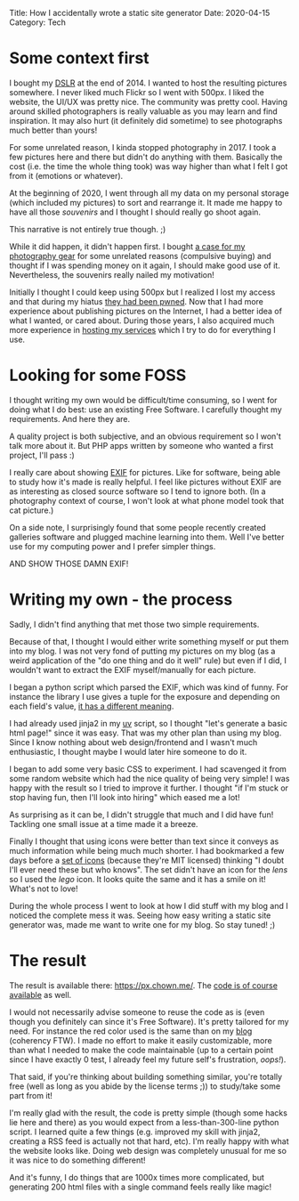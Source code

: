 Title: How I accidentally wrote a static site generator
Date: 2020-04-15
Category: Tech

# Some context first

I bought my
[DSLR](https://en.wikipedia.org/wiki/Digital_single-lens_reflex_camera) at the
end of 2014. I wanted to host the resulting pictures somewhere. I never liked
much Flickr so I went with 500px. I liked the website, the UI/UX was pretty
nice. The community was pretty cool. Having around skilled photographers is
really valuable as you may learn and find inspiration. It may also hurt (it
definitely did sometime) to see photographs much better than yours!

For some unrelated reason, I kinda stopped photography in 2017. I took a few
pictures here and there but didn't do anything with them. Basically the cost
(i.e. the time the whole thing took) was way higher than what I felt I got from
it (emotions or whatever).

At the beginning of 2020, I went through all my data on my personal storage
(which included my pictures) to sort and rearrange it. It made me happy to
have all those *souvenirs* and I thought I should really go shoot again.

This narrative is not entirely true though. ;)

While it did happen, it didn't happen first. I bought [a case for my
photography
gear](https://dumpster.chown.me/mastodon/media_attachments/files/000/050/759/original/18e91ddf4f0c6ce4.jpeg)
for some unrelated reasons (compulsive buying) and thought if I was spending
money on it again, I should make good use of it. Nevertheless, the souvenirs
really nailed my motivation!

Initially I thought I could keep using 500px but I realized I lost my access
and that during my hiatus [they had been
pwned](https://support.500px.com/hc/en-us/articles/360017752493-Security-Issue-February-2019-FAQ).
Now that I had more experience about publishing pictures on the Internet, I had
a better idea of what I wanted, or cared about. During those years, I also acquired
much more experience in [hosting my services](./infrastructure-2019.html) which
I try to do for everything I use.

# Looking for some FOSS

I thought writing my own would be difficult/time consuming, so I went for doing
what I do best: use an existing Free Software. I carefully thought my
requirements.  And here they are.

A quality project is both subjective, and an obvious requirement so I won't
talk more about it. But PHP apps written by someone who wanted a first project,
I'll pass :)

I really care about showing [EXIF](https://en.wikipedia.org/wiki/Exif) for
pictures. Like for software, being able to study how it's made is really
helpful. I feel like pictures without EXIF are as interesting as closed source
software so I tend to ignore both. (In a photography context of course, I won't
look at what phone model took that cat picture.)

On a side note, I surprisingly found that some people recently created
galleries software and plugged machine learning into them. Well I've better use
for my computing power and I prefer simpler things.

AND SHOW THOSE DAMN EXIF!

# Writing my own - the process

Sadly, I didn't find anything that met those two simple requirements.

Because of that, I thought I would either write something myself or put them
into my blog. I was not very fond of putting my pictures on my blog (as a weird
application of the "do one thing and do it well" rule) but even if I did, I
wouldn't want to extract the EXIF myself/manually for each picture.

I began a python script which parsed the EXIF, which was kind of funny. For
instance the library I use gives a tuple for the exposure and depending on each
field's value, [it has a different
meaning](https://github.com/danieljakots/pics2html/blob/c08e2b17476e28e8304bfaadc94f76d77d4c74df/pics2html.py#L62-L74).

I had already used jinja2 in my [uv](https://github.com/danieljakots/uv)
script, so I thought "let's generate a basic html page!" since it was easy.
That was my other plan than using my blog. Since I know nothing about web
design/frontend and I wasn't much enthusiastic, I thought maybe I would later
hire someone to do it.

I began to add some very basic CSS to experiment. I had scavenged it from some
random website which had the nice quality of being very simple! I was happy
with the result so I tried to improve it further. I thought "if I'm stuck or
stop having fun, then I'll look into hiring" which eased me a lot!

As surprising as it can be, I didn't struggle that much and I did have fun!
Tackling one small issue at a time made it a breeze.

Finally I thought that using icons were better than text since it conveys as
much information while being much much shorter. I had bookmarked a few days
before a [set of icons](https://github.com/tabler/tabler-icons) (because
they're MIT licensed) thinking "I doubt I'll ever need these but who knows".
The set didn't have an icon for the *lens* so I used the *lego* icon.  It looks
quite the same and it has a smile on it! What's not to love!

During the whole process I went to look at how I did stuff with my blog and I
noticed the complete mess it was. Seeing how easy writing a static site
generator was, made me want to write one for my blog. So stay tuned! ;)

# The result

The result is available there: <https://px.chown.me/>. The [code is of course
available](https://github.com/danieljakots/pics2html) as well.

I would not necessarily advise someone to reuse the code as is (even though
you definitely can since it's Free Software). It's pretty tailored for my
need. For instance the red color used is the same than on my
[blog](./new-design.html) (coherency FTW).  I made no effort to make it easily
customizable, more than what I needed to make the code maintainable (up to a
certain point since I have exactly 0 test, I already feel my future self's
frustration, *oops!*).

That said, if you're thinking about building something similar, you're totally
free (well as long as you abide by the license terms ;)) to study/take some
part from it!

I'm really glad with the result, the code is pretty simple (though some hacks
lie here and there) as you would expect from a less-than-300-line python
script. I learned quite a few things (e.g. improved my skill with jinja2,
creating a RSS feed is actually not that hard, etc). I'm really happy with what
the website looks like. Doing web design was completely unusual for me so it was
nice to do something different!

And it's funny, I do things that are 1000x times more complicated, but
generating 200 html files with a single command feels really like magic!
